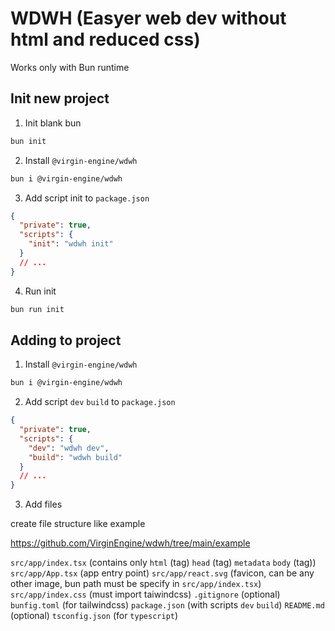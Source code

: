 # WDWH (Easyer web dev without html and reduced css)

Works only with Bun runtime

## Init new project

1. Init blank bun

```sh
bun init
```

2. Install `@virgin-engine/wdwh`

```sh
bun i @virgin-engine/wdwh
```

3. Add script init to `package.json`

```json
{
  "private": true,
  "scripts": {
    "init": "wdwh init"
  }
  // ...
}
```

4. Run init

```sh
bun run init
```

## Adding to project

1. Install `@virgin-engine/wdwh`

```sh
bun i @virgin-engine/wdwh
```

2. Add script `dev` `build` to `package.json`

```json
{
  "private": true,
  "scripts": {
    "dev": "wdwh dev",
    "build": "wdwh build"
  }
  // ...
}
```

3. Add files

create file structure like example

https://github.com/VirginEngine/wdwh/tree/main/example

`src/app/index.tsx` (contains only `html` (tag) `head` (tag) `metadata` `body` (tag))
`src/app/App.tsx` (app entry point)
`src/app/react.svg` (favicon, can be any other image, bun path must be specify in `src/app/index.tsx`)
`src/app/index.css` (must import taiwindcss)
`.gitignore` (optional)
`bunfig.toml` (for tailwindcss)
`package.json` (with scripts `dev` `build`)
`README.md` (optional)
`tsconfig.json` (for `typescript`)

